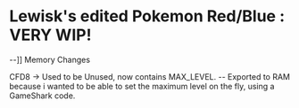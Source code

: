 # Lewisk's edited Pokemon Red/Blue : VERY WIP!


--]] Memory Changes
 
CFD8 -> Used to be Unused, now contains MAX_LEVEL.
     -- Exported to RAM because i wanted to be able to set the maximum level on the fly, using a GameShark code.
